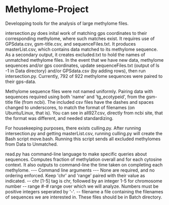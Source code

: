# Methylome-Project
Developping tools for the analysis of large methylome files.

intersection.py does inital work of matching gps coordinates to their corresponding methylome, where such matches exist. It requires use of GPSdata.csv, gsm-title.csv, and sequenceFiles.txt. It produces masterList.csv, which contains data matched to its methylome sequence. As a secondary output, it creates excluded.txt to hold the names of unmatched methylome files.
In the event that we have new data, methylome sequences and/or gps coordinates, update sequenceFiles.txt (output of ls -1 in Data directory) and/or GPSdata.csv (by adding rows), then run intersection.py.
Currently, 792 of 922 methylome sequences were paired to their gps-data.

Methylome sequence files were not named uniformly. Pairing data with sequences required using both 'name' and 'tg_ecotypeid', from the gsm-title file (from ncbi).
The included csv files have the dashes and spaces changed to underscores, to match the format of filenames (on Ubuntu/Linux, that is). You can see in all927.csv, directly from ncbi site, that the format was different, and needed standardizing.

For housekeeping purposes, there exists culling.py. After running intersection.py and getting masterList.csv, running culling.py will create the Bash script move.bash. Running this script sends all excluded methylomes from Data to Unmatched.

read.py has command-line language to make specific queries about sequences. Computes fraction of methylation overall and for each cytosine context. It also outputs to command-line the time taken on completing each methylome.
--- Command line arguments ---
None are required, and no ordering enforced.
Keep 'chr' and 'range' paired with their value as indicated.
-- chr [1-5]    tag is chr, followed by an integer 1-5 for chromosome number
-- range #-#    range over which we will analyze. Numbers must be positive integers seperated by '-'.
-- filename     a file containing the filenames of sequences we are interested in. These files should be in Batch directory.
